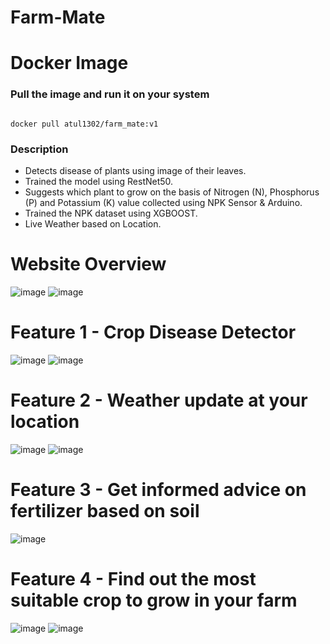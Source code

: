 # Farm-Mate

# Docker Image 
  ### Pull the image and run it on your system
```

docker pull atul1302/farm_mate:v1

```


### Description
  * Detects disease of plants using image of their leaves.
  * Trained the model using RestNet50.
  * Suggests which plant to grow on the basis of Nitrogen (N), Phosphorus (P) and Potassium (K) value collected using NPK Sensor & Arduino.
  * Trained the NPK dataset using XGBOOST.
  * Live Weather based on Location.
 
 
 # Website Overview
![image](https://user-images.githubusercontent.com/63898454/235319455-50c77377-8364-475a-9be7-7a2d9d558909.png)
![image](https://user-images.githubusercontent.com/63898454/235319471-0031e456-237b-4b85-bbf1-14feafbcd2b3.png)



# Feature 1 - Crop Disease Detector
![image](https://user-images.githubusercontent.com/63898454/235319505-d3cb2e14-308d-4b6f-9bdb-639d6b84dd23.png)
![image](https://user-images.githubusercontent.com/63898454/235319526-11b091ad-9534-4576-b677-59a01c4a3411.png)


# Feature 2 - Weather update at your location
![image](https://user-images.githubusercontent.com/63898454/235319890-c8e3f127-cf86-4cbb-9938-1cfde9f87899.png)
![image](https://user-images.githubusercontent.com/63898454/235319562-e3ffda7c-c157-4730-ae92-26941f3c255d.png)


# Feature 3 - Get informed advice on fertilizer based on soil
![image](https://user-images.githubusercontent.com/63898454/235319597-c90fd542-1e82-45b2-acc2-055c1f703537.png)

# Feature 4 - Find out the most suitable crop to grow in your farm
![image](https://user-images.githubusercontent.com/63898454/235319622-e01187fe-f001-4a7d-8221-fad5c2074a70.png)
![image](https://user-images.githubusercontent.com/63898454/235319646-f1869df6-18b4-446e-83d3-fd1528eb7106.png)
